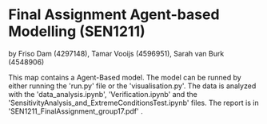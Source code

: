 # Final Assignment Agent-based Modelling (SEN1211)
by Friso Dam (4297148), Tamar Vooijs (4596951), Sarah van Burk (4548906)

This map contains a Agent-Based model. The model can be runned by either running the 'run.py' file or the 'visualisation.py'. The data is analyzed with the 'data_analysis.ipynb', 'Verification.ipynb' and the 'SensitivityAnalysis_and_ExtremeConditionsTest.ipynb' files. The report is in 'SEN1211_FinalAssignment_group17.pdf'
.
